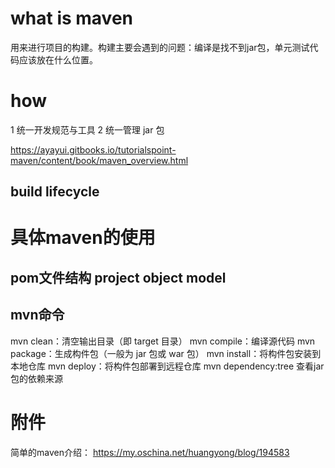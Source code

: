 # what is maven
 用来进行项目的构建。构建主要会遇到的问题：编译是找不到jar包，单元测试代码应该放在什么位置。

# how
1 统一开发规范与工具
2 统一管理 jar 包

https://ayayui.gitbooks.io/tutorialspoint-maven/content/book/maven_overview.html

##  build lifecycle

# 具体maven的使用
## pom文件结构 project object model


## mvn命令
mvn clean：清空输出目录（即 target 目录）
mvn compile：编译源代码
mvn package：生成构件包（一般为 jar 包或 war 包）
mvn install：将构件包安装到本地仓库
mvn deploy：将构件包部署到远程仓库
mvn dependency:tree   查看jar包的依赖来源




# 附件
简单的maven介绍：
https://my.oschina.net/huangyong/blog/194583

